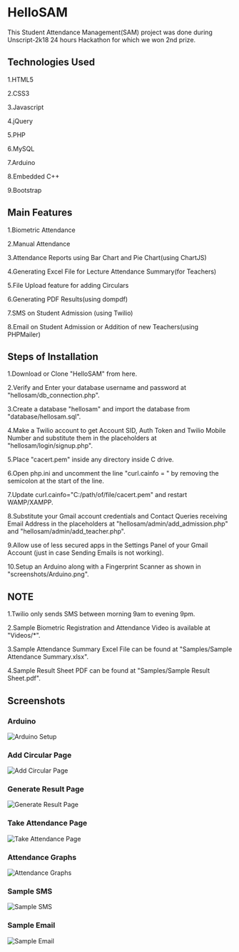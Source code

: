 # HelloSAM

This Student Attendance Management(SAM) project was done during Unscript-2k18 24 hours Hackathon for which we won 2nd prize.

## Technologies Used

1.HTML5

2.CSS3

3.Javascript

4.jQuery

5.PHP

6.MySQL

7.Arduino

8.Embedded C++

9.Bootstrap


## Main Features

1.Biometric Attendance

2.Manual Attendance

3.Attendance Reports using Bar Chart and Pie Chart(using ChartJS)

4.Generating Excel File for Lecture Attendance Summary(for Teachers)

5.File Upload feature for adding Circulars

6.Generating PDF Results(using dompdf)

7.SMS on Student Admission (using Twilio)

8.Email on Student Admission or Addition of new Teachers(using PHPMailer)

## Steps of Installation 

1.Download or Clone "HelloSAM" from here.

2.Verify and Enter your database username and password at "hellosam/db_connection.php".

3.Create a database "hellosam" and import the database from "database/hellosam.sql".

4.Make a Twilio account to get Account SID, Auth Token and Twilio Mobile Number and substitute them in the placeholders at "hellosam/login/signup.php".

5.Place "cacert.pem" inside any directory inside C drive.

6.Open php.ini and uncomment the line "curl.cainfo = " by removing the semicolon at the start of the line.

7.Update curl.cainfo="C:/path/of/file/cacert.pem" and restart WAMP/XAMPP.

8.Substitute your Gmail account credentials and Contact Queries receiving Email Address in the placeholders at "hellosam/admin/add_admission.php" and "hellosam/admin/add_teacher.php".

9.Allow use of less secured apps in the Settings Panel of your Gmail Account (just in case Sending Emails is not working).

10.Setup an Arduino along with a Fingerprint Scanner as shown in "screenshots/Arduino.png". 

## NOTE 

1.Twilio only sends SMS between morning 9am to evening 9pm.

2.Sample Biometric Registration and Attendance Video is available at "Videos/*".

3.Sample Attendance Summary Excel File can be found at "Samples/Sample Attendance Summary.xlsx".

4.Sample Result Sheet PDF can be found at "Samples/Sample Result Sheet.pdf".


## Screenshots

### Arduino

![Arduino Setup](/screenshots/Arduino.PNG)

### Add Circular Page

![Add Circular Page](/screenshots/Add%20Circular.PNG)

### Generate Result Page

![Generate Result Page](/screenshots/Generate%20Result.PNG)

### Take Attendance Page

![Take Attendance Page](/screenshots/Take%20Attendance.PNG)

### Attendance Graphs

![Attendance Graphs](/screenshots/Sample%20Graphs.PNG)

### Sample SMS

![Sample SMS](/screenshots/Sample%20SMS.PNG)

### Sample Email

![Sample Email](/screenshots/Sample%20Email.PNG)

